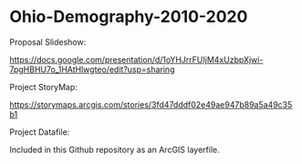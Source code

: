 # Ohio-Demography-2010-2020

Proposal Slideshow:

https://docs.google.com/presentation/d/1oYHJrrFUIjM4xUzbpXjwi-7pgHBHU7o_1HAtHlwgteo/edit?usp=sharing


Project StoryMap:

https://storymaps.arcgis.com/stories/3fd47dddf02e49ae947b89a5a49c35b1


Project Datafile:

Included in this Github repository as an ArcGIS layerfile.
